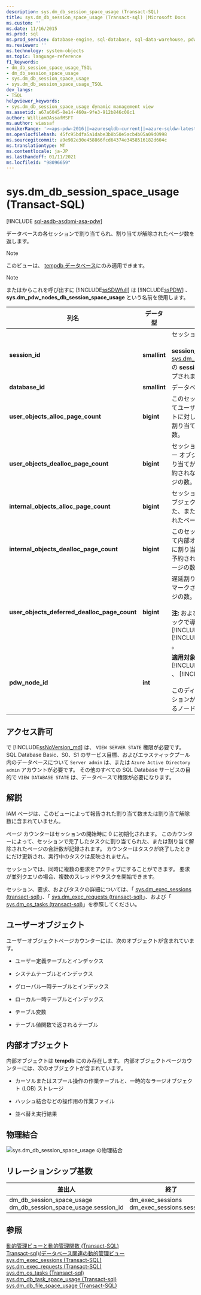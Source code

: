 ```yaml
---
description: sys.dm_db_session_space_usage (Transact-SQL)
title: sys.dm_db_session_space_usage (Transact-sql) |Microsoft Docs
ms.custom: ''
ms.date: 11/16/2015
ms.prod: sql
ms.prod_service: database-engine, sql-database, sql-data-warehouse, pdw
ms.reviewer: ''
ms.technology: system-objects
ms.topic: language-reference
f1_keywords:
- dm_db_session_space_usage_TSQL
- dm_db_session_space_usage
- sys.dm_db_session_space_usage
- sys.dm_db_session_space_usage_TSQL
dev_langs:
- TSQL
helpviewer_keywords:
- sys.dm_db_session_space_usage dynamic management view
ms.assetid: a67a6045-8e14-460a-9fe3-912b846c08c1
author: WilliamDAssafMSFT
ms.author: wiassaf
monikerRange: '>=aps-pdw-2016||=azuresqldb-current||=azure-sqldw-latest||>=sql-server-2016||>=sql-server-linux-2017||=azuresqldb-mi-current'
ms.openlocfilehash: 45fc95bdfa5a1dabe3b8b50e5acb4b05a09d0998
ms.sourcegitcommit: a9e982e30e458866fcd64374e3458516182d604c
ms.translationtype: MT
ms.contentlocale: ja-JP
ms.lasthandoff: 01/11/2021
ms.locfileid: "98096659"
---
```

# <a name="sysdm_db_session_space_usage-transact-sql"></a>sys.dm_db_session_space_usage (Transact-SQL)
[!INCLUDE [sql-asdb-asdbmi-asa-pdw](../../includes/applies-to-version/sql-asdb-asdbmi-asa-pdw.md)]

  データベースの各セッションで割り当てられ、割り当てが解除されたページ数を返します。  
  
> [!NOTE]  
>  このビューは、 [tempdb データベース](../../relational-databases/databases/tempdb-database.md)にのみ適用できます。  
  
> [!NOTE]  
>  またはからこれを呼び出すに [!INCLUDE[ssSDWfull](../../includes/sssdwfull-md.md)] は [!INCLUDE[ssPDW](../../includes/sspdw-md.md)] 、 **sys.dm_pdw_nodes_db_session_space_usage** という名前を使用します。  
  
|列名|データ型|説明|  
|-----------------|---------------|-----------------|  
|**session_id**|**smallint**|セッション ID。<br /><br /> **session_id** は [sys.dm_exec_sessions](../../relational-databases/system-dynamic-management-views/sys-dm-exec-sessions-transact-sql.md)の **session_id** にマップされます。|  
|**database_id**|**smallint**|データベース ID。|  
|**user_objects_alloc_page_count**|**bigint**|このセッションによってユーザーオブジェクトに対して予約または割り当てられたページ数。|  
|**user_objects_dealloc_page_count**|**bigint**|セッションで、ユーザー オブジェクトへの割り当てが解除され、予約されなくなったページの数。|  
|**internal_objects_alloc_page_count**|**bigint**|セッションで、内部オブジェクトに予約された、または割り当てられたページの数。|  
|**internal_objects_dealloc_page_count**|**bigint**|このセッションによって内部オブジェクト用に割り当て解除され、予約されなくなったページの数。|  
|**user_objects_deferred_dealloc_page_count**|**bigint**|遅延割り当て解除用にマークされているページの数。<br /><br /> **注:** およびのサービスパックで導入されました [!INCLUDE[ssSQL11](../../includes/sssql11-md.md)] [!INCLUDE[ssSQL14](../../includes/sssql14-md.md)] 。|  
|**pdw_node_id**|**int**|**適用対象**: [!INCLUDE[ssSDWfull](../../includes/sssdwfull-md.md)] 、 [!INCLUDE[ssPDW](../../includes/sspdw-md.md)]<br /><br /> このディストリビューションが配置されているノードの識別子。|  
  
## <a name="permissions"></a>アクセス許可  

で [!INCLUDE[ssNoVersion_md](../../includes/ssnoversion-md.md)] は、 `VIEW SERVER STATE` 権限が必要です。   
SQL Database Basic、S0、S1 のサービス目標、およびエラスティックプール内のデータベースについて `Server admin` は、または `Azure Active Directory admin` アカウントが必要です。 その他のすべての SQL Database サービスの目的で `VIEW DATABASE STATE` は、データベースで権限が必要になります。   

## <a name="remarks"></a>解説  
 IAM ページは、このビューによって報告された割り当て数または割り当て解除数に含まれていません。  
  
 ページ カウンターはセッションの開始時に 0 に初期化されます。 このカウンターによって、セッションで完了したタスクに割り当てられた、または割り当て解除されたページの合計数が記録されます。 カウンターはタスクが終了したときにだけ更新され、実行中のタスクは反映されません。  
  
 セッションでは、同時に複数の要求をアクティブにすることができます。 要求が並列クエリの場合、複数のスレッドやタスクを開始できます。  
  
 セッション、要求、およびタスクの詳細については、「 [sys.dm_exec_sessions &#40;transact-sql&#41;](../../relational-databases/system-dynamic-management-views/sys-dm-exec-sessions-transact-sql.md)」、「 [sys.dm_exec_requests &#40;transact-sql&#41;](../../relational-databases/system-dynamic-management-views/sys-dm-exec-requests-transact-sql.md)」、および「 [sys.dm_os_tasks &#40;transact-sql&#41;](../../relational-databases/system-dynamic-management-views/sys-dm-os-tasks-transact-sql.md)」を参照してください。  
  
## <a name="user-objects"></a>ユーザーオブジェクト  
 ユーザーオブジェクトページカウンターには、次のオブジェクトが含まれています。  
  
-   ユーザー定義テーブルとインデックス  
  
-   システムテーブルとインデックス  
  
-   グローバル一時テーブルとインデックス  
  
-   ローカル一時テーブルとインデックス  
  
-   テーブル変数  
  
-   テーブル値関数で返されるテーブル  
  
## <a name="internal-objects"></a>内部オブジェクト  
 内部オブジェクトは **tempdb** にのみ存在します。 内部オブジェクトページカウンターには、次のオブジェクトが含まれています。  
  
-   カーソルまたはスプール操作の作業テーブルと、一時的なラージオブジェクト (LOB) ストレージ  
  
-   ハッシュ結合などの操作用の作業ファイル  
  
-   並べ替え実行結果  
  
## <a name="physical-joins"></a>物理結合  
 ![sys.dm_db_session_space_usage の物理結合](../../relational-databases/system-dynamic-management-views/media/join-dm-db-session-space-usage-1.gif "sys.dm_db_session_space_usage の物理結合")  
  
## <a name="relationship-cardinalities"></a>リレーションシップ基数  
  
|差出人|終了|Relationship|  
|----------|--------|------------------|  
|dm_db_session_space_usage dm_db_session_space_usage.session_id|dm_exec_sessions dm_exec_sessions.session_id|一対一|  
  
## <a name="see-also"></a>参照  
 [動的管理ビューと動的管理関数 &#40;Transact-SQL&#41;](~/relational-databases/system-dynamic-management-views/system-dynamic-management-views.md)   
 [Transact-sql&#41;&#40;データベース関連の動的管理ビュー ](../../relational-databases/system-dynamic-management-views/database-related-dynamic-management-views-transact-sql.md)   
 [sys.dm_exec_sessions &#40;Transact-SQL&#41;](../../relational-databases/system-dynamic-management-views/sys-dm-exec-sessions-transact-sql.md)   
 [sys.dm_exec_requests &#40;Transact-SQL&#41;](../../relational-databases/system-dynamic-management-views/sys-dm-exec-requests-transact-sql.md)   
 [sys.dm_os_tasks &#40;Transact-sql&#41;](../../relational-databases/system-dynamic-management-views/sys-dm-os-tasks-transact-sql.md)   
 [sys.dm_db_task_space_usage &#40;Transact-sql&#41;](../../relational-databases/system-dynamic-management-views/sys-dm-db-task-space-usage-transact-sql.md)   
 [sys.dm_db_file_space_usage &#40;Transact-SQL&#41;](../../relational-databases/system-dynamic-management-views/sys-dm-db-file-space-usage-transact-sql.md)  
  
  



